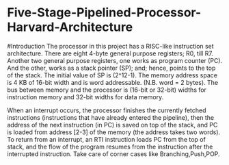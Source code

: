 # Five-Stage-Pipelined-Processor-Harvard-Architecture 
#Introduction
The processor in this project has a RISC-like instruction set architecture. There are eight 4-byte
general purpose registers; R0, till R7. Another two general purpose registers, one works as program
counter (PC). And the other, works as a stack pointer (SP); and; hence, points to the top of the
stack. The initial value of SP is (2^12-1). The memory address space is 4 KB of 16-bit width and
is word addressable. (N.B. word = 2 bytes). The bus between memory and the processor is
(16-bit or 32-bit) widths for instruction memory and 32-bit widths for data memory.  

When an interrupt occurs, the processor finishes the currently fetched instructions (instructions that
have already entered the pipeline), then the address of the next instruction (in PC) is saved on top of
the stack, and PC is loaded from address [2-3] of the memory (the address takes two words). To
return from an interrupt, an RTI instruction loads PC from the top of stack, and the flow of the
program resumes from the instruction after the interrupted instruction. Take care of corner cases
like Branching,Push,POP.
